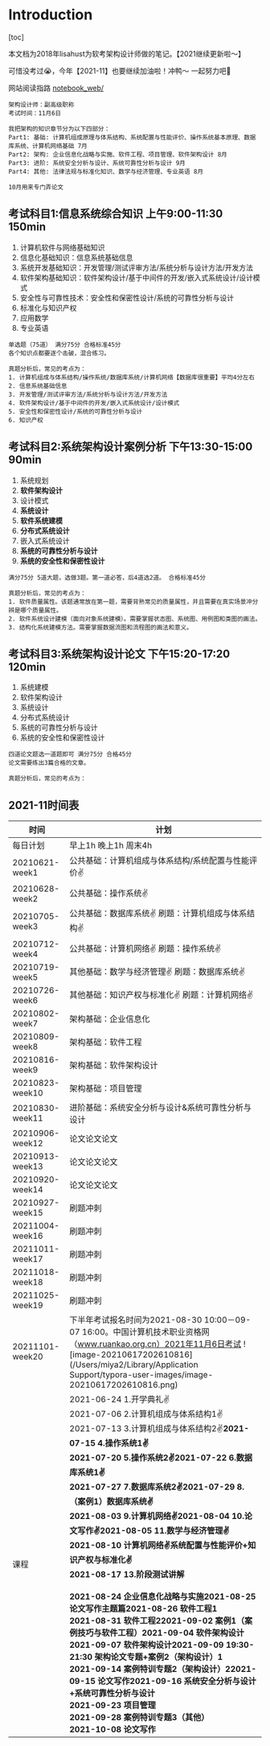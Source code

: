 # Introduction

[toc]

本文档为2018年lisahust为软考架构设计师做的笔记。【2021继续更新啦～】

可惜没考过😭，今年【2021-11】也要继续加油啦！冲鸭～ 一起努力吧💪

网站阅读指路 [notebook_web/](https://lisahust.github.io/notebook1_web/)

```
架构设计师：副高级职称
考试时间：11月6日

我把架构的知识章节分为以下四部分：
Part1: 基础: 计算机组成原理与体系结构、系统配置与性能评价、操作系统基本原理、数据库系统、计算机网络基础 7月
Part2: 架构: 企业信息化战略与实施、软件工程、项目管理、软件架构设计 8月
Part3: 进阶: 系统安全分析与设计、系统可靠性分析与设计 9月
Part4: 其他: 法律法规与标准化知识、数学与经济管理、专业英语 8月

10月用来专门弄论文
```



## 考试科目1:信息系统综合知识  上午9:00-11:30 150min


1. 计算机软件与网络基础知识
2. 信息化基础知识：信息系统基础信息
3. 系统开发基础知识：开发管理/测试评审方法/系统分析与设计方法/开发方法
4. 软件架构基础知识：软件架构设计/基于中间件的开发/嵌入式系统设计/设计模式
5. 安全性与可靠性技术：安全性和保密性设计/系统的可靠性分析与设计
6. 标准化与知识产权
7. 应用数学
8. 专业英语

```
单选题（75道） 满分75分 合格标准45分
各个知识点都要逐个击破，混合练习。

真题分析后，常见的考点为：
1. 计算机组成与体系结构/操作系统/数据库系统/计算机网络【数据库很重要】平均4分左右
2. 信息系统基础信息
3. 开发管理/测试评审方法/系统分析与设计方法/开发方法
4. 软件架构设计/基于中间件的开发/嵌入式系统设计/设计模式
5. 安全性和保密性设计/系统的可靠性分析与设计
6. 知识产权
```



## 考试科目2:系统架构设计案例分析  下午13:30-15:00 90min

1. 系统规划
2. **软件架构设计**
3. 设计模式
4. **系统设计**
5. **软件系统建模**
6. **分布式系统设计**
7. 嵌入式系统设计
8. **系统的可靠性分析与设计**
9. **系统的安全性和保密性设计**

```
满分75分 5道大题，选做3题。第一道必答，后4道选2道。 合格标准45分

真题分析后，常见的考点为：
1. 软件质量属性。该题通常放在第一题，需要背熟常见的质量属性，并且需要在真实场景冲分辨是哪个质量属性。
2. 软件系统设计建模（面向对象系统建模）。需要掌握状态图、系统图、用例图和类图的画法。
3. 结构化系统建模方法。需要掌握数据流图和流程图的画法和意义。
```



## 考试科目3:系统架构设计论文  下午15:20-17:20 120min


1. 系统建模
2. 软件架构设计
3. 系统设计
4. 分布式系统设计
5. 系统的可靠性分析与设计
6. 系统的安全性和保密性设计

```
四道论文题选一道题即可 满分75分 合格45分
论文需要练出3篇合格的文章。

真题分析后，常见的考点为：
```



## 2021-11时间表

| 时间            | 计划                                                         |
| --------------- | ------------------------------------------------------------ |
|每日计划|早上1h  晚上1h 周末4h|
| 20210621-week1  | 公共基础：计算机组成与体系结构/系统配置与性能评价✌️ |
| 20210628-week2  | 公共基础：操作系统✌️ |
| 20210705-week3  | 公共基础：数据库系统✌️  刷题：计算机组成与体系结构✌️ |
| 20210712-week4  | 公共基础：计算机网络✌️  刷题：操作系统✌️ |
| 20210719-week5  | 其他基础：数学与经济管理✌️  刷题：数据库系统✌️ |
| 20210726-week6  | 其他基础：知识产权与标准化✌️  刷题：计算机网络✌️ |
| 20210802-week7  | 架构基础：企业信息化 |
| 20210809-week8  | 架构基础：软件工程 |
| 20210816-week9 | 架构基础：软件架构设计 |
| 20210823-week10 | 架构基础：项目管理 |
| 20210830-week11 | 进阶基础：系统安全分析与设计&系统可靠性分析与设计            |
| 20210906-week12 | 论文论文论文 |
| 20210913-week13 | 论文论文论文 |
| 20210920-week14 | 论文论文论文 |
| 20210927-week15 | 刷题冲刺 |
| 20211004-week16 | 刷题冲刺 |
| 20211011-week17 | 刷题冲刺 |
| 20211018-week18 | 刷题冲刺 |
| 20211025-week19 | 刷题冲刺 |
| 20211101-week20 | 下半年考试报名时间为2021-08-30 10:00－09-07 16:00。中国计算机技术职业资格网（www.ruankao.org.cn）2021年11月6日考试 ![image-20210617202610816](/Users/miya2/Library/Application Support/typora-user-images/image-20210617202610816.png) |
| 课程 | 2021-06-24  1.开学典礼✌️<br/>2021-07-06  2.计算机组成与体系结构1✌️<br/>2021-07-13  3.计算机组成与体系结构2✌️<b/>2021-07-15  4.操作系统1✌️<br/>2021-07-20  5.操作系统2✌️<b/>2021-07-22  6.数据库系统1✌️<br/>2021-07-27  7.数据库系统2✌️<b/>2021-07-29  8.（案例1）数据库系统✌️<br/>2021-08-03  9.计算机网络✌️<b/>2021-08-04  10.论文写作✌️<b/>2021-08-05  11.数学与经济管理✌️<br/>2021-08-10  计算机网络✌️<b/>系统配置与性能评价+知识产权与标准化✌️<br/>2021-08-17  13.阶段测试讲解<br/><br/>2021-08-24  企业信息化战略与实施<b/>2021-08-25  论文写作主题篇<b/>2021-08-26  软件工程1<br/>2021-08-31  软件工程2<b/>2021-09-02  案例1（案例技巧与软件工程）<b/>2021-09-04  软件架构设计<br/>2021-09-07  软件架构设计<b/>2021-09-09 19:30-21:30  架构论文专题+案例2（架构设计）1<br/>2021-09-14  案例特训专题2（架构设计）2<b/>2021-09-15  论文写作<b/>2021-09-16  系统安全分析与设计+系统可靠性分析与设计<br/>2021-09-23  项目管理<br/>2021-09-28  案例特训专题3（其他）<br/>2021-10-08  论文写作 |






